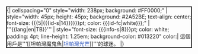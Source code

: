 <div style="float: left; border: solid black 2px; margin: 1px;">
{| cellspacing="0" style="width: 238px; background: #FF0000;"
| style="width: 45px; height: 45px; background: #2A52BE; text-align: center; font-size: {{{5|{{{id-s|14}}}}}}pt; color: {{{id-fc|white}}};" | '''{{lang|en|TB}}'''
| style="font-size: {{{info-s|8}}}pt; color: white; padding: 4pt; line-height: 1.25em; background-color: #013220" color:| 這個用戶是'''[[坦帕灣魔鬼魚|<span style="color: #2A52BE">坦帕灣光芒</span>]]'''的球迷。
|}</div>